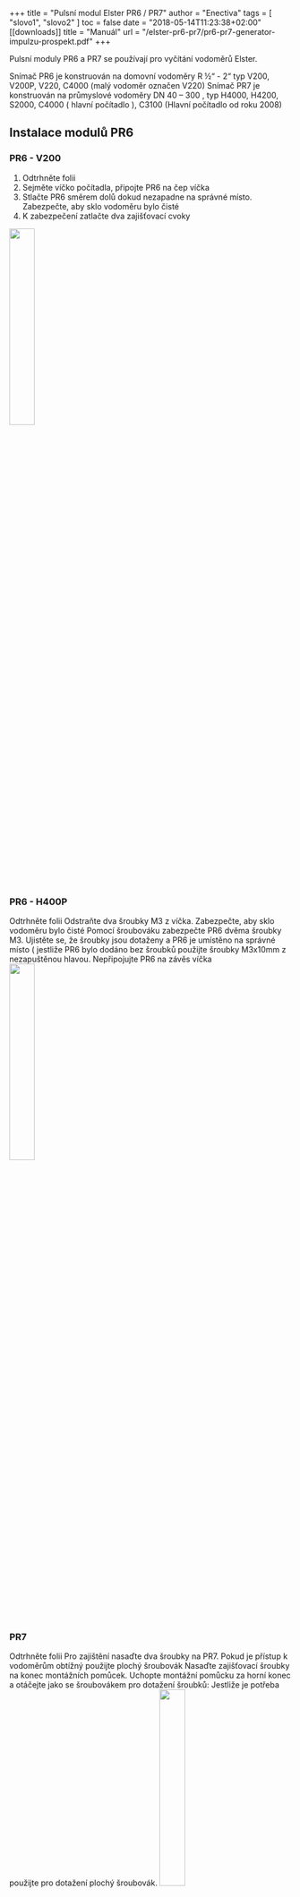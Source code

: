 +++
title = "Pulsní modul Elster PR6 / PR7"
author = "Enectiva"
tags = [
    "slovo1",
    "slovo2"
]
toc = false
date = "2018-05-14T11:23:38+02:00"
[[downloads]]
title = "Manuál"
url = "/elster-pr6-pr7/pr6-pr7-generator-impulzu-prospekt.pdf"
+++

Pulsní moduly PR6 a PR7 se používají pro vyčítání vodoměrů Elster.

Snímač PR6 je konstruován na domovní vodoměry R ½“ -  2“ typ V200, V200P, V220, C4000 (malý vodoměr označen V220)
Snímač PR7 je konstruován na průmyslové vodoměry DN 40 – 300 , typ H4000, H4200, S2000, C4000 ( hlavní počítadlo ), C3100 (Hlavní počítadlo od roku 2008)

## Instalace modulů PR6
### PR6 - V200
1.	Odtrhněte folii
2.	Sejměte víčko počítadla, připojte PR6 na čep víčka
3.	Stlačte PR6 směrem dolů dokud nezapadne na správné místo. Zabezpečte, aby sklo vodoměru bylo čisté
4.	K zabezpečení zatlačte dva zajišťovací cvoky

<img class="center" src="/images/elster-pr6-pr7/pr6-v200.png" style="width:30%"></img>

### PR6 - H400P
Odtrhněte folii
Odstraňte dva šroubky M3 z víčka. Zabezpečte, aby sklo vodoměru bylo čisté
Pomocí šroubováku zabezpečte PR6 dvěma šroubky M3. Ujistěte se, že šroubky jsou dotaženy a PR6 je umístěno na správné místo ( jestliže PR6 bylo dodáno bez šroubků použijte šroubky M3x10mm z nezapuštěnou hlavou. 
Nepřipojujte PR6 na závěs víčka
<img class="center" src="/images/elster-pr6-pr7/pr6-h400p.png" style="width:30%"></img>

### PR7
Odtrhněte folii
Pro zajištění nasaďte dva šroubky na PR7. Pokud je přístup k vodoměrům obtížný použijte plochý šroubovák
Nasaďte zajišťovací šroubky na konec montážních pomůcek. Uchopte montážní pomůcku za horní konec a otáčejte jako se šroubovákem pro dotažení šroubků: Jestliže je potřeba použijte pro dotažení plochý šroubovák.
<img class="center" src="/images/elster-pr6-pr7/pr7.png" style="width:30%"></img>

Použitelné jsou pro následující typy vodoměrů:

* PR6: V200, V210, V220F, C4000

* PR7: H4000, H4200, S2000, C4000 Hlavní počítadlo, C3100 Hlavní počítadlo od roku 2008

Obecně se PR6 používá pro menší průtoky, PR7 pro vyšší.

### Ukázka správně nainstalovaného modulu na vodoměr
<img class="center" src="/images/elster-pr6-pr7/pr6_02.jpg" style="width:30%"></img>

Modul je nainstalován tak, aby zůstal viditelný ukazatel stavu na vodoměru.
### Zapojení kabelů
<img class="center" src="/images/elster-pr6-pr7/pr6_01.png" style="width:30%"></img>

* CH1P (žlutý)	Dopředné a zpětné výstupní impulzy (nutné zapojit vždy) 

* CH1D (bílý)	Signalizuje směr proudění (sepnutí=dopředný průtok) 

* CH2P (červený)	Rozdíl dopředného a zpětného průtoku. Tento impulz proudu kompenzuje jakýkoliv protiproud. Během zpětného průtoku nejsou posílány žádné impulzy na výstup snímače. Po obnovení dopředného průtoku, jsou nejprve impulzy uložené do paměti snímače smazány. Tyto pulzy jsou nejprve odečítány z předešlého zpětného průtoku. Teprve po přemazání celé paměti s uloženými zpětnými impulzy se začnou opět vysílat pulzy na výstup snímače. 

* CH2C (zelený)	Signalizuje směr proudění (rozepnutí=zpětný, nebo nízký průtok) 

* TAMP (hnědý) 	Signalizuje (sepnutím obvodu) odpojení pulzního měřiče od vodoměru, nebo nízký stav baterie. 

* GND (černý)	společný kabel pro všechny typy zapojení (nutné zapojit vždy)

Standardně se vyčítá rozdíl dopředného a zpětného průtoku, tedy červený (+) a černý (-) vodič.

Váha jednoho pulsu odpovídá hodnotě uvedené na modulu, nikoliv na vodoměru.

## Váha pulsů

Moduly generují pulsy odpovídající protečenému objemu. Váha jednoho pulsu je součinem pulsního faktoru vodom2ru a K-faktoru modulu.

### Pulsní faktor vodoměru

Pulsní faktor vodoměru lze nalézt na vodoměru společně s označením typu použitelného modulu. Například vodoměr s označením PR7 P:1 lze použít s modulem PR7 a jeho pulsní faktor následující za písmenem P je 1.

### K faktor modulu

Většina PR6 a PR7 má dva K faktory, protože čítače mají dva výstupy. Tyto faktory jsou označeny na čítači, například 1:100. První číslo je K-faktor pro primární výstup (1) a druhé číslo K-faktor pro sekundární výstup (100).  

V následující tabulce jsou příklady počítání s faktory
<img class="center" src="/images/elster-pr6-pr7/tabulka_faktoru.png" style="width:30%"></img>